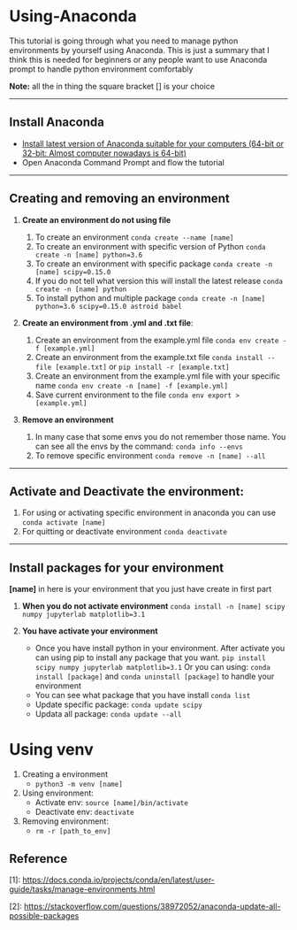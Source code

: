 # Using-Anaconda
This tutorial is going through what you need to manage python environments by yourself using Anaconda. This is just a summary that I think this is needed for beginners or any people want to use Anaconda prompt to handle python environment comfortably

**Note:** all the in thing the square bracket [] is your choice

---
## Install Anaconda
- [Install latest version of Anaconda suitable for your computers (64-bit or 32-bit: Almost computer nowadays is 64-bit)](https://www.anaconda.com/products/individual)
- Open Anaconda Command Prompt and flow the tutorial

---
## Creating and removing an environment

1. **Create an environment do not using file**
   1. To create an environment
    ``conda create --name [name]``
   2. To create an environment with specific version of Python
    ``conda create -n [name] python=3.6``
   3. To create an environment with specific package
    ``conda create -n [name] scipy=0.15.0``
    4. If you do not tell what version this will install the latest release
    ``conda create -n [name] python``
    5. To install python and multiple package
    ``conda create -n [name] python=3.6 scipy=0.15.0 astroid babel``

2. **Create an environment from .yml and .txt file**:
    1. Create an environment from the example.yml file
    ``conda env create -f [example.yml]``
    2. Create an environment from the example.txt file
    ``conda install --file [example.txt]`` or ``pip install -r [example.txt]``
    3. Create an environment from the example.yml file with your specific name
    ``conda env create -n [name] -f [example.yml]``
    4. Save current environment to the file
    ``conda env export > [example.yml]``
    

3. **Remove an environment**
    1. In many case that some envs you do not remember those name. You can see all the envs by the command:
    ``conda info --envs``
    2. To remove specific environment
    ``conda remove -n [name] --all``

---
## Activate and Deactivate the environment:
1. For using or activating specific environment in anaconda you can use
    ``conda activate [name]``
2. For quitting or deactivate environment
    ``conda deactivate``

---

## Install packages for your environment

**\[name]** in here is your environment that you just have create in first part

1. **When you do not activate environment**
   ``conda install -n [name] scipy numpy jupyterlab matplotlib=3.1``

2. **You have activate your environment**
   - Once you have install python in your environment. After activate you can using pip to install any package that you want.
      ``pip install scipy numpy jupyterlab matplotlib=3.1``
      Or you can using:
        ``conda install [package]`` and ``conda uninstall [package]`` to handle your environment
    - You can see what package that you have install
      ``conda list``
    - Update specific package:
      ``conda update scipy ``
    - Updata all package:
      ``conda update --all``

# Using venv
1. Creating a environment
   - ``python3 -m venv [name]``
2. Using environment: 
   - Activate env:
      ``source [name]/bin/activate``
   - Deactivate env:
      ``deactivate ``
3. Removing environment:
   - ``rm -r [path_to_env]``

## Reference
\[1]: https://docs.conda.io/projects/conda/en/latest/user-guide/tasks/manage-environments.html

\[2]: https://stackoverflow.com/questions/38972052/anaconda-update-all-possible-packages
